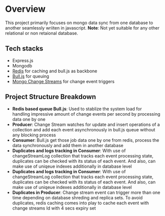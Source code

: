 # Overview

This project primarily focuses on mongo data sync from one database to another seamlessly wriiten in javascript. 
**Note**: Not yet suitable for any other relational or non retaional database. 

## Tech stacks
- Express.js
- Mongodb
- [Redis](https://github.com/redis/node-redis) for caching and bull.js as backbone
- [Bull.js](https://github.com/OptimalBits/bull) for queuing
- [Mongo Change Streams](https://www.mongodb.com/docs/manual/changeStreams/) for change event triggers

## Project Structure Breakdown
- **Redis based queue Bull.js**: Used to stablize the system load for handling impressive amount of change events per second by processing data one by one
- **Producer**: Change Stream watches for update and insert operations of a collection and add each event asynchronously in bull.js queue without any blocking process
- **Consumer**: Bull.js get those job data one by one from redis, process the data synchronously and add them in another database
- **Duplicates and logs tracking in Consumer**: With use of changeStreamLog collection that tracks each event processing state, duplicates can be checked with its status of each event. And also, can make use of uniqeue indexes additionally in database level
- **Duplicates and logs tracking in Consumer**: With use of changeStreamLog collection that tracks each event processing state, duplicates can be checked with its status of each event. And also, can make use of uniqeue indexes additionally in database level
- **Duplicates in Producer**: Change stream event can trigger more than one time depending on database shreding and replica sets. To avoid duplicates, redis caching comes into play to cache each event with change streams Id with 4 secs expiry set



